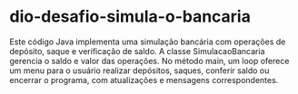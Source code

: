 # dio-desafio-simula-o-bancaria
Este código Java implementa uma simulação bancária com operações de depósito, saque e verificação de saldo. A classe SimulacaoBancaria gerencia o saldo e valor das operações. No método main, um loop oferece um menu para o usuário realizar depósitos, saques, conferir saldo ou encerrar o programa, com atualizações e mensagens correspondentes.
